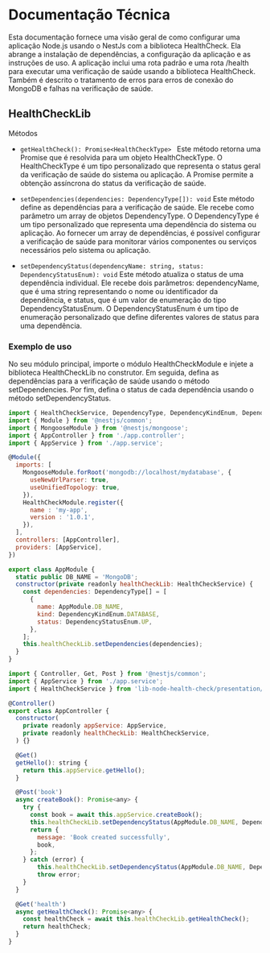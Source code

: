 # Documentação Técnica

Esta documentação fornece uma visão geral de como configurar uma aplicação Node.js usando o NestJs com a biblioteca HealthCheck. Ela abrange a instalação de dependências, a configuração da aplicação e as instruções de uso. A aplicação inclui uma rota padrão e uma rota /health para executar uma verificação de saúde usando a biblioteca HealthCheck. Também é descrito o tratamento de erros para erros de conexão do MongoDB e falhas na verificação de saúde.

## HealthCheckLib

Métodos

- `getHealthCheck(): Promise<HealthCheckType> `
  Este método retorna uma Promise que é resolvida para um objeto HealthCheckType. O HealthCheckType é um tipo personalizado que representa o status geral da verificação de saúde do sistema ou aplicação. A Promise permite a obtenção assíncrona do status da verificação de saúde.

- `setDependencies(dependencies: DependencyType[]): void`
  Este método define as dependências para a verificação de saúde. Ele recebe como parâmetro um array de objetos DependencyType. O DependencyType é um tipo personalizado que representa uma dependência do sistema ou aplicação. Ao fornecer um array de dependências, é possível configurar a verificação de saúde para monitorar vários componentes ou serviços necessários pelo sistema ou aplicação.

- `setDependencyStatus(dependencyName: string, status: DependencyStatusEnum): void`
  Este método atualiza o status de uma dependência individual. Ele recebe dois parâmetros: dependencyName, que é uma string representando o nome ou identificador da dependência, e status, que é um valor de enumeração do tipo DependencyStatusEnum. O DependencyStatusEnum é um tipo de enumeração personalizado que define diferentes valores de status para uma dependência.

### Exemplo de uso

No seu módulo principal, importe o módulo HealthCheckModule e injete a biblioteca HealthCheckLib no construtor. Em seguida, defina as dependências para a verificação de saúde usando o método setDependencies. Por fim, defina o status de cada dependência usando o método setDependencyStatus.

```javascript
import { HealthCheckService, DependencyType, DependencyKindEnum, DependencyStatusEnum } from 'lib-node-health-check/presentation/nestjs';
import { Module } from '@nestjs/common';
import { MongooseModule } from '@nestjs/mongoose';
import { AppController } from './app.controller';
import { AppService } from './app.service';

@Module({
  imports: [
    MongooseModule.forRoot('mongodb://localhost/mydatabase', {
      useNewUrlParser: true,
      useUnifiedTopology: true,
    }),
    HealthCheckModule.register({
      name : 'my-app',
      version : '1.0.1',
    }),
  ],
  controllers: [AppController],
  providers: [AppService],
})

export class AppModule {
  static public DB_NAME = 'MongoDB';
  constructor(private readonly healthCheckLib: HealthCheckService) {
    const dependencies: DependencyType[] = [
      {
        name: AppModule.DB_NAME,
        kind: DependencyKindEnum.DATABASE,
        status: DependencyStatusEnum.UP,
      },
    ];
    this.healthCheckLib.setDependencies(dependencies);
  }
}
```

```javascript
import { Controller, Get, Post } from '@nestjs/common';
import { AppService } from './app.service';
import { HealthCheckService } from 'lib-node-health-check/presentation/nestjs';

@Controller()
export class AppController {
  constructor(
    private readonly appService: AppService,
    private readonly healthCheckLib: HealthCheckService,
  ) {}

  @Get()
  getHello(): string {
    return this.appService.getHello();
  }

  @Post('book')
  async createBook(): Promise<any> {
    try {
      const book = await this.appService.createBook();
      this.healthCheckLib.setDependencyStatus(AppModule.DB_NAME, DependencyStatusEnum.Healthy);
      return {
        message: 'Book created successfully',
        book,
      };
    } catch (error) {
        this.healthCheckLib.setDependencyStatus(AppModule.DB_NAME, DependencyStatusEnum.Unhealthy);
        throw error;
    }
  }

  @Get('health')
  async getHealthCheck(): Promise<any> {
    const healthCheck = await this.healthCheckLib.getHealthCheck();
    return healthCheck;
  }
}
```
